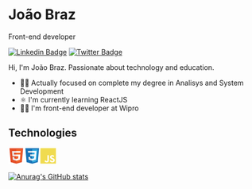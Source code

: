 # João Braz
Front-end developer

[![Linkedin Badge](https://img.shields.io/badge/-@joaovsbraz-7a07f5?style=flat-square&labelColor=7a07f5&logo=linkedin&logoColor=white&link=https://linkedin.com/in/joaovsbraz)](https://linkedin.com/in/joaovsbraz)
[![Twitter Badge](https://img.shields.io/badge/-@joaovsbraz-7a07f5?style=flat-square&labelColor=7a07f5&logo=twitter&logoColor=white&link=https://twitter.com/joaovsbraz)](https://twitter.com/JoaoVSBraz)

Hi, I'm João Braz. Passionate about technology and education.

- 👨‍🎓 Actually focused on complete my degree in Analisys and System Development
- ⚛️ I'm currently learning ReactJS
- 👨‍💻 I'm front-end developer at Wipro

## Technologies
<img height="32" width="32" src="https://raw.githubusercontent.com/devicons/devicon/master/icons/html5/html5-original.svg" /><img height="32" width="32" src="https://raw.githubusercontent.com/devicons/devicon/master/icons/css3/css3-original.svg" /><img height="32" width="32" src="https://raw.githubusercontent.com/devicons/devicon/master/icons/javascript/javascript-plain.svg" />

[![Anurag's GitHub stats](https://github-readme-stats.vercel.app/api?username=joaovsbraz&show_icons=true&title_color=fff&text_color=fff&icon_color=fff&border_color=7a07f5&bg_color=7a07f5)](https://github.com/anuraghazra/github-readme-stats)


<!--
**JoaoVSBraz/joaovsbraz** is a ✨ _special_ ✨ repository because its `README.md` (this file) appears on your GitHub profile.

Here are some ideas to get you started:

- 🔭 I’m currently working on ...
- 🌱 I’m currently learning ...
- 👯 I’m looking to collaborate on ...
- 🤔 I’m looking for help with ...
- 💬 Ask me about ...
- 📫 How to reach me: ...
- 😄 Pronouns: ...
- ⚡ Fun fact: ...
-->
